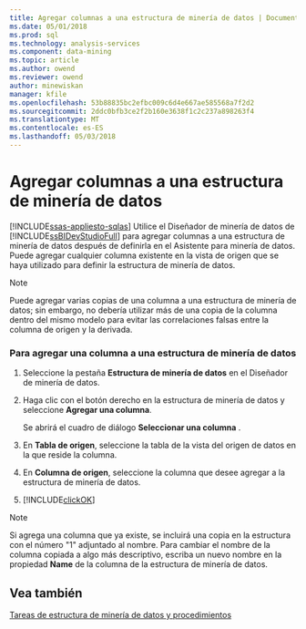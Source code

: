 ```yaml
---
title: Agregar columnas a una estructura de minería de datos | Documentos de Microsoft
ms.date: 05/01/2018
ms.prod: sql
ms.technology: analysis-services
ms.component: data-mining
ms.topic: article
ms.author: owend
ms.reviewer: owend
author: minewiskan
manager: kfile
ms.openlocfilehash: 53b88835bc2efbc009c6d4e667ae585568a7f2d2
ms.sourcegitcommit: 2ddc0bfb3ce2f2b160e3638f1c2c237a898263f4
ms.translationtype: MT
ms.contentlocale: es-ES
ms.lasthandoff: 05/03/2018
---
```

# <a name="add-columns-to-a-mining-structure"></a>Agregar columnas a una estructura de minería de datos
[!INCLUDE[ssas-appliesto-sqlas](../../includes/ssas-appliesto-sqlas.md)]
  Utilice el Diseñador de minería de datos de [!INCLUDE[ssBIDevStudioFull](../../includes/ssbidevstudiofull-md.md)] para agregar columnas a una estructura de minería de datos después de definirla en el Asistente para minería de datos. Puede agregar cualquier columna existente en la vista de origen que se haya utilizado para definir la estructura de minería de datos.  
  
> [!NOTE]  
>  Puede agregar varias copias de una columna a una estructura de minería de datos; sin embargo, no debería utilizar más de una copia de la columna dentro del mismo modelo para evitar las correlaciones falsas entre la columna de origen y la derivada.  
  
### <a name="to-add-a-column-to-a-mining-structure"></a>Para agregar una columna a una estructura de minería de datos  
  
1.  Seleccione la pestaña **Estructura de minería de datos** en el Diseñador de minería de datos.  
  
2.  Haga clic con el botón derecho en la estructura de minería de datos y seleccione **Agregar una columna**.  
  
     Se abrirá el cuadro de diálogo **Seleccionar una columna** .  
  
3.  En **Tabla de origen**, seleccione la tabla de la vista del origen de datos en la que reside la columna.  
  
4.  En **Columna de origen**, seleccione la columna que desee agregar a la estructura de minería de datos.  
  
5.  [!INCLUDE[clickOK](../../includes/clickok-md.md)]  
  
> [!NOTE]  
>  Si agrega una columna que ya existe, se incluirá una copia en la estructura con el número "1" adjuntado al nombre. Para cambiar el nombre de la columna copiada a algo más descriptivo, escriba un nuevo nombre en la propiedad **Name** de la columna de la estructura de minería de datos.  
  
## <a name="see-also"></a>Vea también  
 [Tareas de estructura de minería de datos y procedimientos](../../analysis-services/data-mining/mining-structure-tasks-and-how-tos.md)  
  
  
